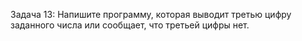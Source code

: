 Задача 13: Напишите программу, которая выводит третью цифру заданного числа или сообщает, что третьей цифры нет.